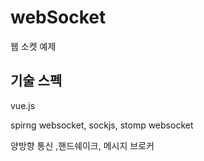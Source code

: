 # webSocket
웹 소켓 예제  

## 기술 스펙 


vue.js

spirng websocket, sockjs, stomp websocket

양방향 통신 ,핸드쉐이크, 메시지 브로커 
